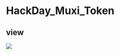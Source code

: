 # HackDay_Muxi_Token
## view 
![](https://github.com/yws233/HackDay_Muxi_Token/blob/master/SimplePin.gif)
